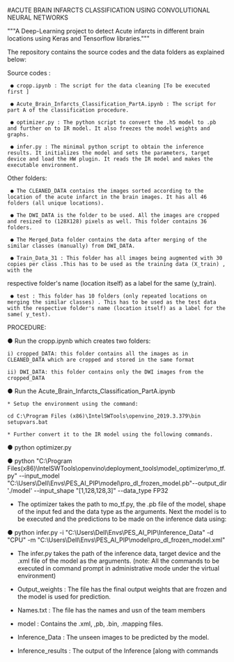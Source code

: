#ACUTE BRAIN INFARCTS CLASSIFICATION USING CONVOLUTIONAL NEURAL NETWORKS

"""A Deep-Learning project to detect Acute infarcts in different brain locations using Keras and Tensorflow libraries."""


The repository contains the source codes and the data folders as explained below:

Source codes :

     ● cropp.ipynb : The script for the data cleaning [To be executed first ]
  
     ● Acute_Brain_Infarcts_Classification_PartA.ipynb : The script for part A of the classification procedure.
  
     ● optimizer.py : The python script to convert the .h5 model to .pb and further on to IR model. It also freezes the model weights and graphs.
  
     ● infer.py : The minimal python script to obtain the inference results. It initializes the model and sets the parameters, target device and load the HW plugin. It reads the IR model and makes the executable environment.
  
Other folders:

     ● The CLEANED_DATA contains the images sorted according to the location of the acute infarct in the brain images. It has all 46 folders (all unique locations).

     ● The DWI_DATA is the folder to be used. All the images are cropped and resized to (128X128) pixels as well. This folder contains 36 folders.

     ● The Merged_Data folder contains the data after merging of the similar classes (manually) from DWI_DATA.

     ● Train_Data_31 : This folder has all images being augmented with 30 copies per class .This has to be used as the training data (X_train) , with the
respective folder's name (location itself) as a label for the same (y_train).

     ● test : This folder has 10 folders (only repeated locations on merging the similar classes) . This has to be used as the test data with the respective folder's name (location itself) as a label for the same( y_test).


PROCEDURE:

● Run the cropp.ipynb which creates two folders:

    i) cropped_DATA: this folder contains all the images as in CLEANED_DATA which are cropped and stored in the same format
  
    ii) DWI_DATA: this folder contains only the DWI images from the cropped_DATA
  
● Run the Acute_Brain_Infarcts_Classification_PartA.ipynb

    * Setup the environment using the command:

    cd C:\Program Files (x86)\IntelSWTools\openvino_2019.3.379\bin
    setupvars.bat

    * Further convert it to the IR model using the following commands.

● python optimizer.py

● python "C:\Program Files(x86)\IntelSWTools\openvino\deployment_tools\model_optimizer\mo_tf.py" --input_model
"C:\Users\Dell\Envs\PES_AI_PIP\model\pro_dl_frozen_model.pb"--output_dir './model' --input_shape "[1,128,128,3]" --data_type FP32

* The optimizer takes the path to mo_tf.py, the .pb file of the model, shape of the input fed and the data type as the arguments.
Next the model is to be executed and the predictions to be made on the inference data using:

● python infer.py -i "C:\Users\Dell\Envs\PES_AI_PIP\Inference_Data" -d "CPU" -m
"C:\Users\Dell\Envs\PES_AI_PIP\model\pro_dl_frozen_model.xml"

* The infer.py takes the path of the inference data, target device and the .xml file of the model as the arguments.
(note: All the commands to be executed in command prompt in administrative mode under the virtual environment)


* Output_weights : The file has the final output weights that are frozen and the model is used for prediction.

* Names.txt : The file has the names and usn of the team members

* model : Contains the .xml, ,pb, .bin, .mapping files.

* Inference_Data : The unseen images to be predicted by the model.

* Inference_results : The output of the Inference [along with commands
